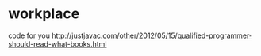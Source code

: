 # workplace
code for you
http://justjavac.com/other/2012/05/15/qualified-programmer-should-read-what-books.html
